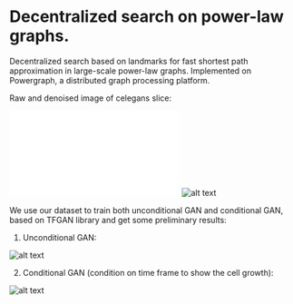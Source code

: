 # Decentralized search on power-law graphs.

Decentralized search based on landmarks for fast shortest path approximation in large-scale power-law graphs.
Implemented on Powergraph, a distributed graph processing platform.


Raw and denoised image of celegans slice:

![alt text](./tex/cloudcom_tex/figures/new_illustrate/system.pdf?raw=true "System Overview")     ![alt text](./examples/denoised_image.jpg?raw=true "Denoised Image of celegans slice")


We use our dataset to train both unconditional GAN and conditional GAN, based on TFGAN library and get some preliminary results:

1. Unconditional GAN:

![alt text](./examples/unconditional_gan.png?raw=true "Results for unconditional GAN")

2. Conditional GAN (condition on time frame to show the cell growth):

![alt text](./examples/conditional_gan.png?raw=true "Results for conditional GAN")
